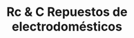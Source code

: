 ---
title: "Rc & C Repuestos de electrodomésticos"
url: /obera/rc-und-c-repuestos-de-electrodomesticos/
shop: Allgemein
---